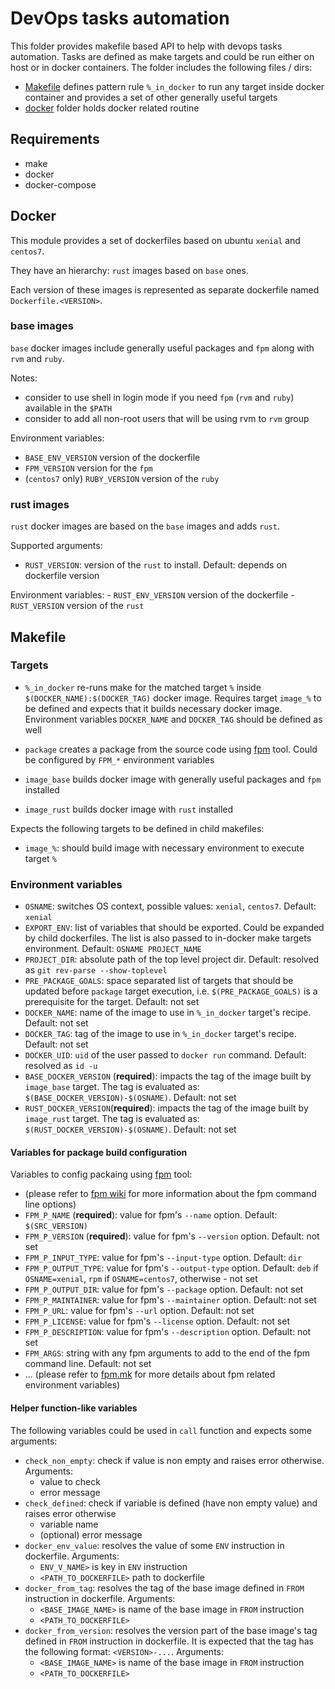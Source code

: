 # DevOps tasks automation

This folder provides makefile based API to help with devops tasks automation. Tasks are defined as make targets and could be run either on host or in docker containers. The folder includes the following files / dirs:
- [Makefile](Makefile) defines pattern rule `%_in_docker` to run any target inside docker container and provides a set of other generally useful targets
- [docker](docker) folder holds docker related routine

## Requirements

- make
- docker
- docker-compose

## Docker

This module provides a set of dockerfiles based on ubuntu `xenial` and `centos7`.

They have an hierarchy: `rust` images based on `base` ones.

Each version of these images is represented as separate dockerfile named `Dockerfile.<VERSION>`.

### **base** images

`base` docker images include generally useful packages and `fpm` along with `rvm` and `ruby`.

Notes:
  - consider to use shell in login mode if you need `fpm` (`rvm` and `ruby`) available in the `$PATH`
  - consider to add all non-root users that will be using rvm to `rvm` group

Environment variables:
  - `BASE_ENV_VERSION` version of the dockerfile
  - `FPM_VERSION` version for the `fpm`
  - (`centos7` only) `RUBY_VERSION` version of the `ruby`

### **rust** images

`rust` docker images are based on the `base` images and adds `rust`.

Supported arguments:
  - `RUST_VERSION`: version of the `rust` to install. Default: depends on dockerfile version

  Environment variables:
    - `RUST_ENV_VERSION` version of the dockerfile
    - `RUST_VERSION` version of the `rust`

## Makefile

### Targets

- `%_in_docker` re-runs make for the matched target `%` inside `$(DOCKER_NAME):$(DOCKER_TAG)` docker image. Requires target `image_%` to be defined and expects that it builds necessary docker image. Environment variables `DOCKER_NAME` and `DOCKER_TAG` should be defined as well
- `package` creates a package from the source code using [fpm][a1feb9f1] tool. Could be configured by `FPM_*` environment variables
- `image_base` builds docker image with generally useful packages and `fpm` installed
- `image_rust` builds docker image with `rust` installed

  [a1feb9f1]: https://github.com/jordansissel/fpm "fpm"

Expects the following targets to be defined in child makefiles:
- `image_%`: should build image with necessary environment to execute target `%`

### Environment variables

- `OSNAME`: switches OS context, possible values: `xenial`, `centos7`. Default: `xenial`
- `EXPORT_ENV`: list of variables that should be exported. Could be expanded by child dockerfiles. The list is also passed to in-docker make targets environment. Default: `OSNAME PROJECT_NAME`
- `PROJECT_DIR`: absolute path of the top level project dir. Default: resolved as `git rev-parse --show-toplevel`
- `PRE_PACKAGE_GOALS`: space separated list of targets that should be updated before `package` target execution, i.e. ``$(PRE_PACKAGE_GOALS)`` is a prerequisite for the target. Default: not set
- `DOCKER_NAME`: name of the image to use in `%_in_docker` target's recipe. Default: not set
- `DOCKER_TAG`: tag of the image to use in `%_in_docker` target's recipe. Default: not set
- `DOCKER_UID`: `uid` of the user passed to `docker run` command. Default: resolved as `id -u`
- `BASE_DOCKER_VERSION` (**required**): impacts the tag of the image built by `image_base` target. The tag is evaluated as: `$(BASE_DOCKER_VERSION)-$(OSNAME)`. Default: not set
- `RUST_DOCKER_VERSION`(**required**): impacts the tag of the image built by `image_rust` target. The tag is evaluated as: `$(RUST_DOCKER_VERSION)-$(OSNAME)`. Default: not set

#### Variables for package build configuration

Variables to config packaing using [fpm][a1feb9f1] tool:
  - (please refer to [fpm wiki][3c28cd3e] for more information about the fpm command line options)
  - `FPM_P_NAME` (**required**): value for fpm's `--name` option. Default: `$(SRC_VERSION)`
  - `FPM_P_VERSION` (**required**): value for fpm's `--version` option. Default: not set
  - `FPM_P_INPUT_TYPE`: value for fpm's `--input-type` option. Default: `dir`
  - `FPM_P_OUTPUT_TYPE`: value for fpm's `--output-type` option. Default: `deb` if `OSNAME=xenial`, `rpm` if `OSNAME=centos7`, otherwise - not set
  - `FPM_P_OUTPUT_DIR`: value for fpm's `--package` option. Default: not set
  - `FPM_P_MAINTAINER`: value for fpm's `--maintainer` option. Default: not set
  - `FPM_P_URL`: value for fpm's `--url` option. Default: not set
  - `FPM_P_LICENSE`: value for fpm's `--license` option. Default: not set
  - `FPM_P_DESCRIPTION`: value for fpm's `--description` option. Default: not set
  - `FPM_ARGS`: string with any fpm arguments to add to the end of the fpm command line. Default: not set
  - ... (please refer to [fpm.mk](fpm.mk) for more details about fpm related environment variables)

  [3c28cd3e]: https://github.com/jordansissel/fpm/wiki "fpm wiki"

#### Helper function-like variables

The following variables could be used in `call` function and expects some arguments:
- `check_non_empty`: check if value is non empty and raises error otherwise. Arguments:
  - value to check
  - error message
- `check_defined`: check if variable is defined (have non empty value) and raises error otherwise
  - variable name
  - (optional) error message
- `docker_env_value`:  resolves the value of some `ENV` instruction in dockerfile. Arguments:
  - `ENV_V_NAME>` is key in `ENV` instruction
  - `<PATH_TO_DOCKERFILE>` path to dockerfile
- `docker_from_tag`: resolves the tag of the base image defined in `FROM` instruction in dockerfile. Arguments:
  - `<BASE_IMAGE_NAME>` is name of the base image in `FROM` instruction
  - `<PATH_TO_DOCKERFILE>`
- `docker_from_version`: resolves the version part of the base image's tag defined in `FROM` instruction in dockerfile. It is expected that the tag has the following format: `<VERSION>-...`. Arguments:
  - `<BASE_IMAGE_NAME>` is name of the base image in `FROM` instruction
  - `<PATH_TO_DOCKERFILE>`

